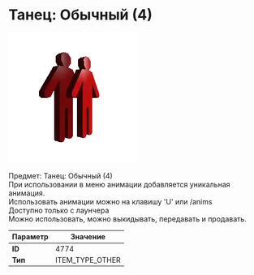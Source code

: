 # Танец: Обычный (4)

![Item Image](../img/4774.webp?raw=true)

Предмет: Танец: Обычный (4)<br>При использовании в меню анимации добавляется уникальная анимация.<br>Использовать анимации можно на клавишу 'U' или /anims<br>Доступно только с лаунчера<br>Можно использовать, можно выкидывать, передавать и продавать.


| Параметр | Значение |
|----------|----------|
| **ID** | 4774 |
| **Тип** | ITEM_TYPE_OTHER |

